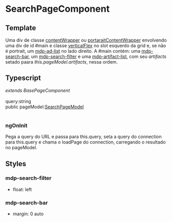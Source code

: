 # SearchPageComponent

## Template
Uma div de classe [contentWrapper](/Docs/src/Styles.md#.contentWrapper) ou [portaraitContentWrapper](/Docs/src/Styles.md#.contentWrapperPortrait) envolvendo uma div de id #main e classe [verticalFlex](/Docs/src/Styles.md#.verticalFlex) no slot esquerdo da grid e, se não é portrait, um [mdp-ad-list](/Docs/src/app/components/structure/AdList.md) no lado direito. A #main contém: uma [mdp-search-bar](/Docs/src/app/components/controls/SearchBar.md), um [mdp-search-filter](/Docs/src/app/components/controls/SearchFilter.md) e uma [mdp-artifact-list](/Docs/src/app/components/structure/ArtifactList.md), com seu *artifacts* setado paara *this.pageModel.artifacts*, nessa ordem.
## Typescript
*extends BasePageComponent*<br><br>
query:string<br>
public pageModel:[SearchPageModel](/Docs/src/app/models/pages/SearchPageModel.md)<br><br>
### ngOnInit
Pega a query do URL e passa para this.query, seta a query do connection para this.query e chama o loadPage do connection, carregando o resultado no pageModel.
## Styles
### mdp-search-filter
- float: left

### mdp-search-bar
- margin: 0 auto